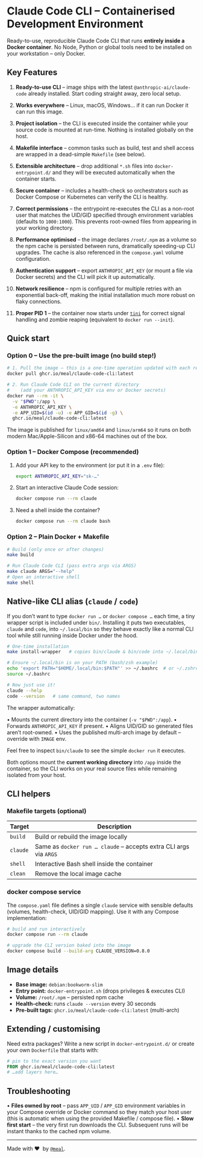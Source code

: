 # Claude Code CLI – Containerised Development Environment

Ready-to-use, reproducible Claude Code CLI that runs **entirely inside a Docker
container**.  No Node, Python or global tools need to be installed on your
workstation – only Docker.

## Key Features

1. **Ready-to-use CLI** – image ships with the latest `@anthropic-ai/claude-code`
   already installed.  Start coding straight away, zero local setup.
2. **Works everywhere** – Linux, macOS, Windows… if it can run Docker it can
   run this image.
3. **Project isolation** – the CLI is executed inside the container while your
   source code is mounted at run-time.  Nothing is installed globally on the
   host.
4. **Makefile interface** – common tasks such as build, test and shell access
   are wrapped in a dead-simple `Makefile` (see below).
5. **Extensible architecture** – drop additional `*.sh` files into
   `docker-entrypoint.d/` and they will be executed automatically when the
   container starts.
6. **Secure container** – includes a health-check so orchestrators such as
   Docker Compose or Kubernetes can verify the CLI is healthy.
7. **Correct permissions** – the entrypoint re-executes the CLI as a non-root
   user that matches the UID/GID specified through environment variables
   (defaults to `1000:1000`).  This prevents root-owned files from appearing in
   your working directory.
8. **Performance optimised** – the image declares `/root/.npm` as a volume so
   the npm cache is persisted between runs, dramatically speeding-up CLI
   upgrades.
   The cache is also referenced in the `compose.yaml` volume configuration.
9. **Authentication support** – export `ANTHROPIC_API_KEY` (or mount a file via
   Docker secrets) and the CLI will pick it up automatically.
10. **Network resilience** – npm is configured for multiple retries with an
    exponential back-off, making the initial installation much more robust on
    flaky connections.

11. **Proper PID 1** – the container now starts under [`tini`](https://github.com/krallin/tini)
    for correct signal handling and zombie reaping (equivalent to
    `docker run --init`).

## Quick start

### Option 0 – Use the pre-built image (no build step!)

```bash
# 1. Pull the image – this is a one-time operation updated with each release
docker pull ghcr.io/meal/claude-code-cli:latest

# 2. Run Claude Code CLI on the current directory
#    (add your ANTHROPIC_API_KEY via env or Docker secrets)
docker run --rm -it \
  -v "$PWD":/app \
  -e ANTHROPIC_API_KEY \
  -e APP_UID=$(id -u) -e APP_GID=$(id -g) \
  ghcr.io/meal/claude-code-cli:latest
```

The image is published for `linux/amd64` and `linux/arm64` so it runs on both
modern Mac/Apple-Silicon and x86-64 machines out of the box.


### Option 1 – Docker Compose (recommended)

1. Add your API key to the environment (or put it in a `.env` file):

   ```bash
   export ANTHROPIC_API_KEY="sk-…"
   ```

2. Start an interactive Claude Code session:

   ```bash
   docker compose run --rm claude
   ```

3. Need a shell inside the container?

   ```bash
   docker compose run --rm claude bash
   ```

### Option 2 – Plain Docker + Makefile

```bash
# Build (only once or after changes)
make build

# Run Claude Code CLI (pass extra args via ARGS)
make claude ARGS="--help"
# Open an interactive shell
make shell
```

## Native-like CLI alias (`claude` / `code`)

If you don’t want to type `docker run …` or `docker compose …` each time, a
tiny wrapper script is included under `bin/`.  Installing it puts two
executables, `claude` and `code`, into `~/.local/bin` so they behave exactly
like a normal CLI tool while still running inside Docker under the hood.

```bash
# One-time installation
make install-wrapper   # copies bin/claude & bin/code into ~/.local/bin

# Ensure ~/.local/bin is on your PATH (bash/zsh example)
echo 'export PATH="$HOME/.local/bin:$PATH"' >> ~/.bashrc  # or ~/.zshrc
source ~/.bashrc

# Now just use it!
claude --help
code --version   # same command, two names
```

The wrapper automatically:

• Mounts the current directory into the container (`-v "$PWD":/app`).
• Forwards `ANTHROPIC_API_KEY` if present.
• Aligns UID/GID so generated files aren’t root-owned.
• Uses the published multi-arch image by default – override with `IMAGE` env.

Feel free to inspect `bin/claude` to see the simple `docker run` it executes.

Both options mount the **current working directory** into `/app` inside the
container, so the CLI works on your real source files while remaining isolated
from your host.

## CLI helpers

### Makefile targets (optional)

| Target    | Description                                                        |
|-----------|--------------------------------------------------------------------|
| `build`   | Build or rebuild the image locally                                  |
| `claude`  | Same as `docker run … claude` – accepts extra CLI args via `ARGS`  |
| `shell`   | Interactive Bash shell inside the container                        |
| `clean`   | Remove the local image cache                                       |

### docker compose service

The `compose.yaml` file defines a single `claude` service with sensible defaults
(volumes, health-check, UID/GID mapping).  Use it with any Compose
implementation:

```bash
# build and run interactively
docker compose run --rm claude

# upgrade the CLI version baked into the image
docker compose build --build-arg CLAUDE_VERSION=0.8.0
```

## Image details

* **Base image:** `debian:bookworm-slim`
* **Entry point:** `docker-entrypoint.sh` (drops privileges & executes CLI)
* **Volume:** `/root/.npm` – persisted npm cache
* **Health-check:** runs `claude --version` every 30 seconds
* **Pre-built tags:** `ghcr.io/meal/claude-code-cli:latest` (multi-arch)

## Extending / customising

Need extra packages?  Write a new script in `docker-entrypoint.d/` or create
your own `Dockerfile` that starts with:

```dockerfile
# pin to the exact version you want
FROM ghcr.io/meal/claude-code-cli:latest
# …add layers here…
```

## Troubleshooting

• **Files owned by root** – pass `APP_UID` / `APP_GID` environment variables in
  your Compose override or Docker command so they match your host user (this is
  automatic when using the provided Makefile / compose file).
• **Slow first start** – the very first run downloads the CLI. Subsequent runs
  will be instant thanks to the cached npm volume.

---

Made with ❤️ &nbsp;by
[`@meal`](https://github.com/meal).
